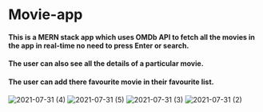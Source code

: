 
# Movie-app
#### This is a MERN stack app which uses OMDb API to fetch all the movies in the app in real-time no need to press Enter or search.<br/>
#### The user can also see all the details of a particular movie.<br/>
#### The user can add there favourite movie in their favourite list.<br/>
![2021-07-31 (4)](https://user-images.githubusercontent.com/72156168/127747120-f7e49e89-38c3-4d4b-bf11-0dd9f83722f8.png)
![2021-07-31 (5)](https://user-images.githubusercontent.com/72156168/127747140-5fe5b5ea-2fc7-43e6-b4c1-9b2947ae3e77.png)
![2021-07-31 (3)](https://user-images.githubusercontent.com/72156168/127747137-ca67fc1f-d9e7-4724-abf0-e3163a01a013.png)
![2021-07-31 (2)](https://user-images.githubusercontent.com/72156168/127747127-cadbe80b-08c8-443c-99ec-b4d8823689bb.png)
